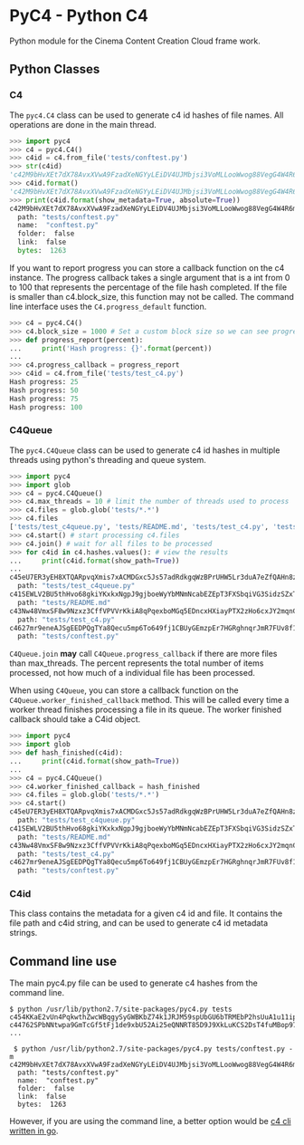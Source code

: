 # PyC4 - Python C4
Python module for the Cinema Content Creation Cloud frame work.

## Python Classes

### C4

The `pyc4.C4` class can be used to generate c4 id hashes of file names. All operations are done in the main thread.
```python
>>> import pyc4
>>> c4 = pyc4.C4()
>>> c4id = c4.from_file('tests/conftest.py')
>>> str(c4id)
'c42M9bHvXEt7dX78AvxXVwA9FzadXeNGYyLEiDV4UJMbjsi3VoMLLooWwog88VegG4W4R6m1d5Mj6UozNqk2HkKZyd'
>>> c4id.format()
'c42M9bHvXEt7dX78AvxXVwA9FzadXeNGYyLEiDV4UJMbjsi3VoMLLooWwog88VegG4W4R6m1d5Mj6UozNqk2HkKZyd'
>>> print(c4id.format(show_metadata=True, absolute=True))
c42M9bHvXEt7dX78AvxXVwA9FzadXeNGYyLEiDV4UJMbjsi3VoMLLooWwog88VegG4W4R6m1d5Mj6UozNqk2HkKZyd:
  path: "tests/conftest.py"
  name:  "conftest.py"
  folder:  false
  link:  false
  bytes:  1263
```

If you want to report progress you can store a callback function on the c4 instance. The progress callback takes a single argument that is a int from 0 to 100 that represents the percentage of the file hash completed. If the file is smaller than c4.block_size, this function may not be called. The command line interface uses the `C4.progress_default` function.
```python
>>> c4 = pyc4.C4()
>>> c4.block_size = 1000 # Set a custom block size so we can see progress on a small file
>>> def progress_report(percent):
...     print('Hash progress: {}'.format(percent))
...
>>> c4.progress_callback = progress_report
>>> c4id = c4.from_file('tests/test_c4.py')
Hash progress: 25
Hash progress: 50
Hash progress: 75
Hash progress: 100
```

### C4Queue

The `pyc4.C4Queue` class can be used to generate c4 id hashes in multiple threads using python's threading and queue system.
```python
>>> import pyc4
>>> import glob
>>> c4 = pyc4.C4Queue()
>>> c4.max_threads = 10 # limit the number of threads used to process
>>> c4.files = glob.glob('tests/*.*')
>>> c4.files
['tests/test_c4queue.py', 'tests/README.md', 'tests/test_c4.py', 'tests/conftest.py']
>>> c4.start() # start processing c4.files
>>> c4.join() # wait for all files to be processed
>>> for c4id in c4.hashes.values(): # view the results
...     print(c4id.format(show_path=True))
...
c45eU7ER3yEH8XTQARpvqXmis7xACMDGxc5Js57adRdkgqWzBPrUHW5Lr3duA7eZfQAHn8zbX7uiqGuTAfnVKExg3w:
  path: "tests/test_c4queue.py"
c41SEWLV2BU5thHvo68gkiYKxkxNgpJ9gjboeWyYbMNmNcabEZEpT3FXSbqiVG3SidzSZxT83nnSyihfe6SduS3m8b:
  path: "tests/README.md"
c43Nw48VmxSF8w9Nzxz3CffVPVVrKkiA8qPqexboMGq5EDncxHXiayPTX2zHo6cxJY2mqnCxAw7tRuQn2pDMEe1omv:
  path: "tests/test_c4.py"
c4627mr9eneAJSgEEDPQgTYa8Qecu5mp6To649fj1CBUyGEmzpEr7HGRghnqrJmR7FUv8f1o9ieX5qR7BR1WAcknzh:
  path: "tests/conftest.py"
```

`C4Queue.join` **may** call `C4Queue.progress_callback` if there are more files than max_threads. The percent represents the total number of items processed, not how much of a individual file has been processed.

When using `C4Queue`, you can store a callback function on the `C4Queue.worker_finished_callback` method. This will be called every time a worker thread finishes processing a file in its queue. The worker finished callback should take a C4id object.
```python
>>> import pyc4
>>> import glob
>>> def hash_finished(c4id):
...     print(c4id.format(show_path=True))
...
>>> c4 = pyc4.C4Queue()
>>> c4.worker_finished_callback = hash_finished
>>> c4.files = glob.glob('tests/*.*')
>>> c4.start()
c45eU7ER3yEH8XTQARpvqXmis7xACMDGxc5Js57adRdkgqWzBPrUHW5Lr3duA7eZfQAHn8zbX7uiqGuTAfnVKExg3w:
  path: "tests/test_c4queue.py"
c41SEWLV2BU5thHvo68gkiYKxkxNgpJ9gjboeWyYbMNmNcabEZEpT3FXSbqiVG3SidzSZxT83nnSyihfe6SduS3m8b:
  path: "tests/README.md"
c43Nw48VmxSF8w9Nzxz3CffVPVVrKkiA8qPqexboMGq5EDncxHXiayPTX2zHo6cxJY2mqnCxAw7tRuQn2pDMEe1omv:
  path: "tests/test_c4.py"
c4627mr9eneAJSgEEDPQgTYa8Qecu5mp6To649fj1CBUyGEmzpEr7HGRghnqrJmR7FUv8f1o9ieX5qR7BR1WAcknzh:
  path: "tests/conftest.py"
```

### C4id

This class contains the metadata for a given c4 id and file. It contains the file path and c4id string, and can be used to generate c4 id metadata strings.

## Command line use

The main pyc4.py file can be used to generate c4 hashes from the command line.

```
$ python /usr/lib/python2.7/site-packages/pyc4.py tests
c454KKaE2vUn4PqkwthZwcWBqgySyGWBKbZ74k1JRJM59spUbGU6bTRMEbP2hsUuA1u11ipYBfUodNtWxQEGp53CwW
c44762SPbNNtwpa9GmTcGf5tFj1de9xbU52Ai25eQNNRT85D9J9XkLuKCS2DsT4fuMBop97jCfsV7QKd7tPxLGsKTQ
...
```

```
 $ python /usr/lib/python2.7/site-packages/pyc4.py tests/conftest.py -m
c42M9bHvXEt7dX78AvxXVwA9FzadXeNGYyLEiDV4UJMbjsi3VoMLLooWwog88VegG4W4R6m1d5Mj6UozNqk2HkKZyd:
  path: "tests/conftest.py"
  name:  "conftest.py"
  folder:  false
  link:  false
  bytes:  1263
```

However, if you are using the command line, a better option would be [c4 cli written in go](https://github.com/Avalanche-io/c4/tree/master/cmd/c4).
